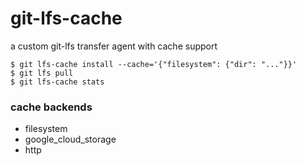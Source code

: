 # git-lfs-cache

a custom git-lfs transfer agent with cache support

```console
$ git lfs-cache install --cache='{"filesystem": {"dir": "..."}}'
$ git lfs pull
$ git lfs-cache stats
```

### cache backends
- filesystem
- google_cloud_storage
- http
